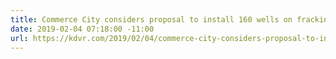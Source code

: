 ```yaml
---
title: Commerce City considers proposal to install 160 wells on fracking sites
date: 2019-02-04 07:18:00 -11:00
url: https://kdvr.com/2019/02/04/commerce-city-considers-proposal-to-install-160-fracking-wells/
---
```


